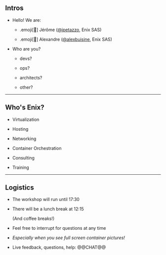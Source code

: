 ## Intros

- Hello! We are:

   - .emoji[🐳] Jérôme ([@jpetazzo](https://twitter.com/jpetazzo), Enix SAS)

   - .emoji[🚁] Alexandre ([@alexbuisine](https://twitter.com/alexbuisine), Enix SAS)

- Who are you?

  - devs?

  - ops?

  - architects?

  - other?

---

## Who's Enix?

- Virtualization

- Hosting

- Networking

- Container Orchestration

- Consulting

- Training

---


## Logistics

- The workshop will run until 17:30

- There will be a lunch break at 12:15

  (And coffee breaks!)

- Feel free to interrupt for questions at any time

- *Especially when you see full screen container pictures!*

- Live feedback, questions, help: @@CHAT@@
